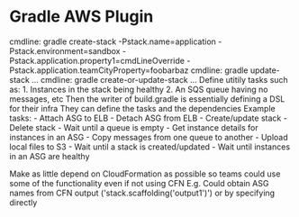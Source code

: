 Gradle AWS Plugin
=================

 cmdline: gradle create-stack -Pstack.name=application -Pstack.environment=sandbox -Pstack.application.property1=cmdLineOverride -Pstack.application.teamCityProperty=foobarbaz
 cmdline: gradle update-stack ...
 cmdline: gradle create-or-update-stack ...
 Define utitily tasks such as:
	1. Instances in the stack being healthy
	2. An SQS queue having no messages, etc
 Then the writer of build.gradle is essentially defining a DSL for their infra
 They can define the tasks and the dependencies
 Example tasks:
	- Attach ASG to ELB
	- Detach ASG from ELB
	- Create/update stack
	- Delete stack
	- Wait until a queue is empty
	- Get instance details for instances in an ASG
	- Copy messages from one queue to another
	- Upload local files to S3
	- Wait until a stack is created/updated
	- Wait until instances in an ASG are healthy

 Make as little depend on CloudFormation as possible so teams could use some of the functionality even if not using CFN
 E.g. Could obtain ASG names from CFN output ('stack.scaffolding('output1')') or by specifying directly
